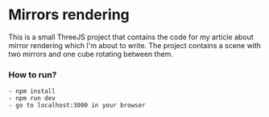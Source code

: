# Mirrors rendering

This is a small ThreeJS project that contains the code for my article about
mirror rendering which I'm about to write.
The project contains a scene with two mirrors and one cube rotating between them.

### How to run?
```
- npm install
- npm run dev
- go to localhost:3000 in your browser
```